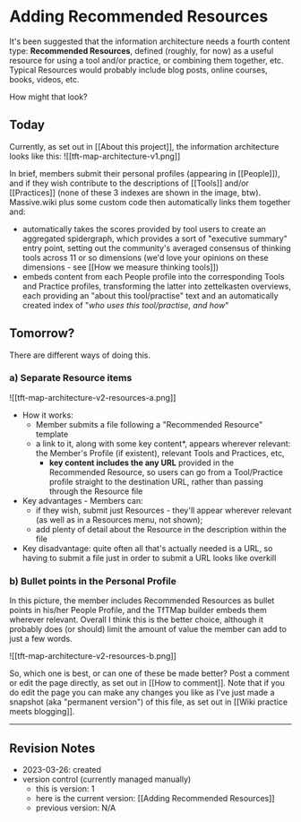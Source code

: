 # Adding Recommended Resources

It's been suggested that the information architecture needs a fourth content type: **Recommended Resources**, defined (roughly, for now) as a useful resource for using a tool and/or practice, or combining them together, etc. Typical Resources would probably include blog posts, online courses, books, videos, etc.

How might that look?

## Today

Currently, as set out in [[About this project]], the information architecture looks like this:
![[tft-map-architecture-v1.png]]

In brief, members submit their personal profiles (appearing in [[People]]), and if they wish contribute to the descriptions of [[Tools]] and/or [[Practices]] (none of these 3 indexes are shown in the image, btw). Massive.wiki plus some custom code then automatically links them together and:

* automatically takes the scores provided by tool users to create an aggregated spidergraph, which provides a sort of "executive summary" entry point, setting out the community's averaged consensus of thinking tools across 11 or so dimensions (we'd love your opinions on these dimensions - see [[How we measure thinking tools]])
* embeds content from each People profile into the corresponding Tools and Practice profiles, transforming the latter into zettelkasten overviews, each providing an "about this tool/practise" text and an automatically created index of "*who uses this tool/practise, and how*"

## Tomorrow?

There are different ways of doing this.

### a) Separate Resource items

![[tft-map-architecture-v2-resources-a.png]]

* How it works:
	* Member submits a file following a "Recommended Resource" template
	* a link to it, along with some key content*, appears wherever relevant: the Member's Profile (if existent), relevant Tools and Practices, etc,
		* **key content includes the any URL** provided in the Recommended Resource, so users can go from a Tool/Practice profile straight to the destination URL, rather than passing through the Resource file
* Key advantages - Members can: 
	* if they wish, submit just Resources - they'll appear wherever relevant (as well as in a Resources menu, not shown); 
	* add plenty of detail about the Resource in the description within the file
* Key disadvantage: quite often all that's actually needed is a URL, so having to submit a file just in order to submit a URL looks like overkill 


### b) Bullet points in the Personal Profile

In this picture, the member includes Recommended Resources as bullet points in his/her People Profile, and the TfTMap builder embeds them wherever relevant. Overall I think this is the better choice, although it probably does (or should) limit the amount of value the member can add to just a few words.


![[tft-map-architecture-v2-resources-b.png]]


So, which one is best, or can one of these be made better? Post a comment or edit the page directly, as set out in [[How to comment]]. Note that if you do edit the page you can make any changes you like as I've just made a snapshot (aka "permanent version") of this file, as set out in [[Wiki practice meets blogging]].

---

## Revision Notes

* 2023-03-26: created
* version control (currently managed manually) 
	* this is version: 1
	* here is the current version: [[Adding Recommended Resources]]
	* previous version: N/A
